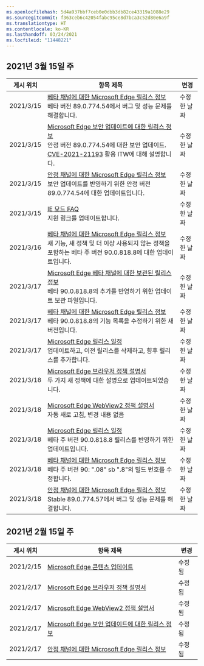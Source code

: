```yaml
---
ms.openlocfilehash: 5d4a937bbf7ceb0e0dbb3db82ce43319a1088e29
ms.sourcegitcommit: f363ceb6c42054fabc95ce8d7bca3c52d80e6a9f
ms.translationtype: HT
ms.contentlocale: ko-KR
ms.lasthandoff: 03/24/2021
ms.locfileid: "11448221"
---
```

<!-- This file is generated automatically each week. Changes made to this file will be overwritten.-->


## <a name="week-of-march-15-2021"></a>2021년 3월 15일 주


| 게시 위치 |항목 제목 | 변경 |
|------|------------|--------|
| 2021/3/15 | [베타 채널에 대한 Microsoft Edge 릴리스 정보](/DeployEdge/microsoft-edge-relnote-beta-channel)<br>베타 버전 89.0.774.54에서 버그 및 성능 문제를 해결합니다. | 수정한 날짜 |
| 2021/3/15 | [Microsoft Edge 보안 업데이트에 대한 릴리스 정보](/DeployEdge/microsoft-edge-relnotes-security)<br>안정 버전 89.0.774.54에 대한 보안 업데이트. [CVE-2021-21193](https://msrc.microsoft.com/update-guide/vulnerability/CVE-2021-21193) 활용 ITW에 대해 설명합니다. | 수정한 날짜 |
| 2021/3/15 | [안정 채널에 대한 Microsoft Edge 릴리스 정보](/DeployEdge/microsoft-edge-relnote-stable-channel)<br>보안 업데이트를 반영하기 위한 안정 버전 89.0.774.54에 대한 업데이트입니다. | 수정한 날짜 |
| 2021/3/15 | [IE 모드 FAQ](/DeployEdge/edge-ie-mode-faq)<br>지원 링크를 업데이트합니다. | 수정한 날짜 |
| 2021/3/16 | [베타 채널에 대한 Microsoft Edge 릴리스 정보](/DeployEdge/microsoft-edge-relnote-beta-channel)<br>새 기능, 새 정책 및 더 이상 사용되지 않는 정책을 포함하는 베타 주 버전 90.0.818.8에 대한 업데이트입니다. | 수정한 날짜 |
| 2021/3/17 | [Microsoft Edge 베타 채널에 대한 보관된 릴리스 정보](/DeployEdge/microsoft-edge-relnote-archive-beta-channel)<br>베타 90.0.818.8의 추가를 반영하기 위한 업데이트 보관 파일입니다. | 수정한 날짜 |
| 2021/3/17 | [베타 채널에 대한 Microsoft Edge 릴리스 정보](/DeployEdge/microsoft-edge-relnote-beta-channel)<br>베타 90.0.818.8의 기능 목록을 수정하기 위한 새 버전입니다. | 수정한 날짜 |
| 2021/3/17 | [Microsoft Edge 릴리스 일정](/DeployEdge/microsoft-edge-release-schedule)<br>업데이트하고, 이전 릴리스를 삭제하고, 향후 릴리스를 추가합니다. | 수정한 날짜 |
| 2021/3/18 | [Microsoft Edge 브라우저 정책 설명서](/DeployEdge/microsoft-edge-policies)<br>두 가지 새 정책에 대한 설명으로 업데이트되었습니다. | 수정한 날짜 |
| 2021/3/18 | [Microsoft Edge WebView2 정책 설명서](/DeployEdge/microsoft-edge-webview-policies)<br>자동 새로 고침, 변경 내용 없음 | 수정한 날짜 |
| 2021/3/18 | [Microsoft Edge 릴리스 일정](/DeployEdge/microsoft-edge-release-schedule)<br>베타 주 버전 90.0.818.8 릴리스를 반영하기 위한 업데이트입니다. | 수정한 날짜 |
| 2021/3/18 | [베타 채널에 대한 Microsoft Edge 릴리스 정보](/DeployEdge/microsoft-edge-relnote-beta-channel)<br>베타 주 버전 90: ".08" sb ".8"의 빌드 번호를 수정합니다. | 수정한 날짜 |
| 2021/3/18 | [안정 채널에 대한 Microsoft Edge 릴리스 정보](/DeployEdge/microsoft-edge-relnote-stable-channel)<br>Stable 89.0.774.57에서 버그 및 성능 문제를 해결합니다. | 수정한 날짜 |

## <a name="week-of-february-15-2021"></a>2021년 2월 15일 주


| 게시 위치 |항목 제목 | 변경 |
|------|------------|--------|
| 2021/2/15 | [Microsoft Edge 콘텐츠 업데이트](/DeployEdge/microsoft-edge-content-updates) | 수정됨 |
| 2021/2/17 | [Microsoft Edge 브라우저 정책 설명서](/DeployEdge/microsoft-edge-policies) | 수정됨 |
| 2021/2/17 | [Microsoft Edge WebView2 정책 설명서](/DeployEdge/microsoft-edge-webview-policies) | 수정됨 |
| 2021/2/17 | [Microsoft Edge 보안 업데이트에 대한 릴리스 정보](/DeployEdge/microsoft-edge-relnotes-security) | 수정됨 |
| 2021/2/17 | [안정 채널에 대한 Microsoft Edge 릴리스 정보](/DeployEdge/microsoft-edge-relnote-stable-channel) | 수정됨 |

